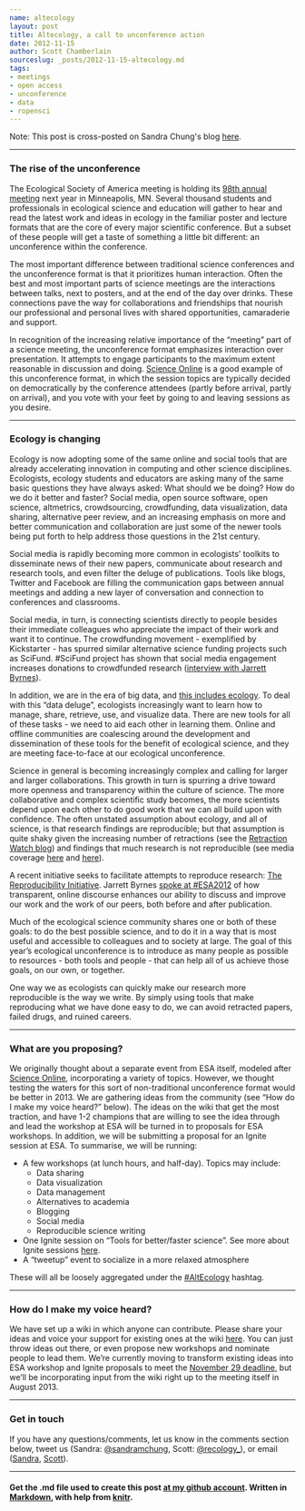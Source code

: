 ```yaml
---
name: altecology
layout: post
title: Altecology, a call to unconference action
date: 2012-11-15
author: Scott Chamberlain
sourceslug: _posts/2012-11-15-altecology.md
tags: 
- meetings
- open access
- unconference
- data
- ropensci
---
```


Note: This post is cross-posted on Sandra Chung's blog [here](http://sandrachung.com/).

*********

### The rise of the unconference
The Ecological Society of America meeting is holding its [98th annual meeting](http://www.esa.org/minneapolis/) next year in Minneapolis, MN. Several thousand students and professionals in ecological science and education will gather to hear and read the latest work and ideas in ecology in the familiar poster and lecture formats that are the core of every major scientific conference. But a subset of these people will get a taste of something a little bit different: an unconference within the conference.

The most important difference between traditional science conferences and the unconference format is that it prioritizes human interaction. Often the best and most important parts of science meetings are the interactions between talks, next to posters, and at the end of the day over drinks. These connections pave the way for collaborations and friendships that nourish our professional and personal lives with shared opportunities, camaraderie and support. 

In recognition of the increasing relative importance of the “meeting” part of a science meeting, the unconference format emphasizes interaction over presentation. It attempts to engage participants to the maximum extent reasonable in discussion and doing. [Science Online](http://scienceonline.com/) is a good example of this unconference format, in which the session topics are typically decided on democratically by the conference attendees (partly before arrival, partly on arrival), and you vote with your feet by going to and leaving sessions as you desire. 

*********

### Ecology is changing
Ecology is now adopting some of the same online and social tools that are already accelerating innovation in computing and other science disciplines. Ecologists, ecology students and educators are asking many of the same basic questions they have always asked: What should we be doing? How do we do it better and faster? Social media, open source software, open science, altmetrics, crowdsourcing, crowdfunding, data visualization, data sharing, alternative peer review, and an increasing emphasis on more and better communication and collaboration are just some of the newer tools being put forth to help address those questions in the 21st century.

Social media is rapidly becoming more common in ecologists’ toolkits to disseminate news of their new papers, communicate about research and research tools, and even filter the deluge of publications. Tools like blogs, Twitter and Facebook are filling the communication gaps between annual meetings and adding a new layer of conversation and connection to conferences and classrooms.

Social media, in turn, is connecting scientists directly to people besides their immediate colleagues who appreciate the impact of their work and want it to continue. The crowdfunding movement - exemplified by Kickstarter - has spurred similar alternative science funding projects such as SciFund. #SciFund project has shown that social media engagement increases donations to crowdfunded research ([interview with Jarrett Byrnes](http://jecology.libsyn.com/interview-with-jarrett-byrnes-on-science-crowdfunding)). 

In addition, we are in the era of big data, and [this includes ecology](http://www.neoninc.org/news/big-data-part-i). To deal with this “data deluge”, ecologists increasingly want to learn how to manage, share, retrieve, use, and visualize data. There are new tools for all of these tasks - we need to aid each other in learning them. Online and offline communities are coalescing around the development and dissemination of these tools for the benefit of ecological science, and they are meeting face-to-face at our ecological unconference.

Science in general is becoming increasingly complex and calling for larger and larger collaborations. This growth in turn is spurring a drive toward more openness and transparency within the culture of science. The more collaborative and complex scientific study becomes, the more scientists depend upon each other to do good work that we can all build upon with confidence. The often unstated assumption about ecology, and all of science, is that research findings are reproducible; but that assumption is quite shaky given the increasing number of retractions (see the [Retraction Watch blog](http://retractionwatch.wordpress.com/)) and findings that much research is not reproducible (see media coverage [here](http://www.nature.com/nature/journal/v483/n7391/full/483531a.html) and [here](http://www.reuters.com/article/2012/03/28/us-science-cancer-idUSBRE82R12P20120328)). 

A recent initiative seeks to facilitate attempts to reproduce research: [The Reproducibility Initiative](https://www.scienceexchange.com/reproducibility). Jarrett Byrnes [spoke at #ESA2012](http://www.slideshare.net/JarrettByrnes/taking-the-ecological-conversation-online) of how transparent, online discourse enhances our ability to discuss and improve our work and the work of our peers, both before and after publication. 

Much of the ecological science community shares one or both of these goals: to do the best possible science, and to do it in a way that is most useful and accessible to colleagues and to society at large. The goal of this year’s ecological unconference is to introduce as many people as possible to resources - both tools and people - that can help all of us achieve those goals, on our own, or together.

One way we as ecologists can quickly make our research more reproducible is the way we write. By simply using tools that make reproducing what we have done easy to do, we can avoid retracted papers, failed drugs, and ruined careers. 

*********

### What are you proposing?
We originally thought about a separate event from ESA itself, modeled after [Science Online](http://scienceonline.com/), incorporating a variety of topics. However, we thought testing the waters for this sort of non-traditional unconference format would be better in 2013. We are gathering ideas from the community (see “How do I make my voice heard?” below). The ideas on the wiki that get the most traction, and have 1-2 champions that are willing to see the idea through and lead the workshop at ESA will be turned in to proposals for ESA workshops. In addition, we will be submitting a proposal for an Ignite session at ESA. To summarise, we will be running:

+ A few workshops (at lunch hours, and half-day). Topics may include:
	+ Data sharing
	+ Data visualization
	+ Data management
	+ Alternatives to academia
	+ Blogging
	+ Social media
	+ Reproducible science writing
+ One Ignite session on “Tools for better/faster science”. See more about Ignite sessions [here](http://www.esa.org/minneapolis/ignite.php).
+ A “tweetup” event to socialize in a more relaxed atmosphere

These will all be loosely aggregated under the [#AltEcology](https://twitter.com/search/realtime?q=%23AltEcology) hashtag.

*********

### How do I make my voice heard?
We have set up a wiki in which anyone can contribute. Please share your ideas and voice your support for existing ones at the wiki [here](http://ecologyunconference.wikispaces.com/).  You can just throw ideas out there, or even propose new workshops and nominate people to lead them. We’re currently moving to transform existing ideas into ESA workshop and Ignite proposals to meet the [November 29 deadline](http://www.esa.org/minneapolis/workshop.php), but we’ll be incorporating input from the wiki right up to the meeting itself in August 2013.

*********

### Get in touch
If you have any questions/comments, let us know in the comments section below, tweet us (Sandra: [@sandramchung](https://twitter.com/sandramchung), Scott: [@recology_](https://twitter.com/recology_)), or email ([Sandra](mailto:sandra.m.chung@gmail.com), [Scott](mailto:myrmecocystus@gmail.com)). 

*********
#### Get the .md file used to create this post [at my github account](https://github.com/sckott/sckott.github.com/tree/master/_posts/2012-11-15-altecology.md).  Written in [Markdown](http://daringfireball.net/projects/markdown/), with help from [knitr](http://yihui.name/knitr/).
